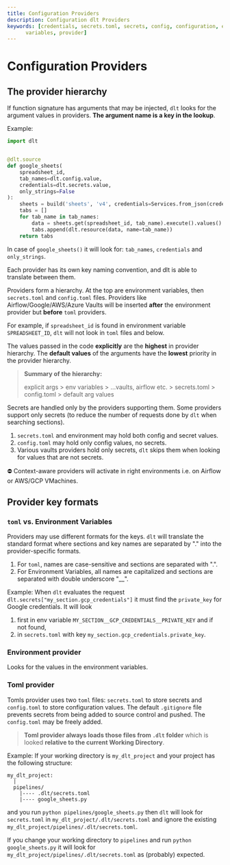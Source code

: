 ```yaml
---
title: Configuration Providers
description: Configuration dlt Providers
keywords: [credentials, secrets.toml, secrets, config, configuration, environment
      variables, provider]
---
```


# Configuration Providers
## The provider hierarchy

If function signature has arguments that may be injected, `dlt` looks for the argument values in
providers. **The argument name is a key in the lookup**.

Example:

```python
import dlt


@dlt.source
def google_sheets(
    spreadsheet_id,
    tab_names=dlt.config.value,
    credentials=dlt.secrets.value,
    only_strings=False
):
    sheets = build('sheets', 'v4', credentials=Services.from_json(credentials))
    tabs = []
    for tab_name in tab_names:
        data = sheets.get(spreadsheet_id, tab_name).execute().values()
        tabs.append(dlt.resource(data, name=tab_name))
    return tabs
```

In case of `google_sheets()` it will look
for: `tab_names`, `credentials` and `only_strings`.

Each provider has its own key naming convention, and dlt is able to translate between them.

Providers form a hierarchy. At the top are environment variables, then `secrets.toml` and
`config.toml` files. Providers like Airflow/Google/AWS/Azure Vaults will be inserted **after** the environment
provider but **before** `toml` providers.

For example, if `spreadsheet_id` is found in environment variable `SPREADSHEET_ID`, `dlt` will not look in `toml` files
and below.

The values passed in the code **explicitly** are the **highest** in provider hierarchy. The **default values**
of the arguments have the **lowest** priority in the provider hierarchy.

> **Summary of the hierarchy:**
>
> explicit args > env variables > ...vaults, airflow etc. > secrets.toml > config.toml > default arg values

Secrets are handled only by the providers supporting them. Some providers support only
secrets (to reduce the number of requests done by `dlt` when searching sections).

1. `secrets.toml` and environment may hold both config and secret values.
1. `config.toml` may hold only config values, no secrets.
1. Various vaults providers hold only secrets, `dlt` skips them when looking for values that are not
   secrets.

⛔ Context-aware providers will activate in right environments i.e. on Airflow or AWS/GCP VMachines.

## Provider key formats

### `toml` vs. Environment Variables

Providers may use different formats for the keys. `dlt` will translate the standard format where
sections and key names are separated by "." into the provider-specific formats.

1. For `toml`, names are case-sensitive and sections are separated with ".".
1. For Environment Variables, all names are capitalized and sections are separated with double
   underscore "\_\_".

Example: When `dlt` evaluates the request `dlt.secrets["my_section.gcp_credentials"]` it must find
the `private_key` for Google credentials. It will look

1. first in env variable `MY_SECTION__GCP_CREDENTIALS__PRIVATE_KEY` and if not found,
1. in `secrets.toml` with key `my_section.gcp_credentials.private_key`.

### Environment provider

Looks for the values in the environment variables.

### Toml provider

Tomls provider uses two `toml` files: `secrets.toml` to store secrets and `config.toml` to store
configuration values. The default `.gitignore` file prevents secrets from being added to source
control and pushed. The `config.toml` may be freely added.

> **Toml provider always loads those files from `.dlt` folder** which is looked **relative to the
> current Working Directory**.

Example: If your working directory is `my_dlt_project` and your project has the following structure:

```
my_dlt_project:
  |
  pipelines/
    |---- .dlt/secrets.toml
    |---- google_sheets.py
```

and you run `python pipelines/google_sheets.py` then `dlt` will look for `secrets.toml` in
`my_dlt_project/.dlt/secrets.toml` and ignore the existing
`my_dlt_project/pipelines/.dlt/secrets.toml`.

If you change your working directory to `pipelines` and run `python google_sheets.py` it will look for
`my_dlt_project/pipelines/.dlt/secrets.toml` as (probably) expected.